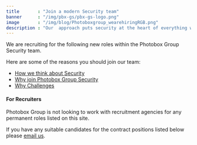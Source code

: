 ```yaml
---
title       : "Join a modern Security team"
banner      : "/img/pbx-gs/pbx-gs-logo.png"
image       : "/img/blog/Photoboxgroup_wearehiringRGB.png"
description : "Our  approach puts security at the heart of everything we do, from our architecture to our testing to our manufacturing. If this sounds like your kind of thing then get in touch, we’re hiring."
---
```


We are recruiting for the following new roles within the Photobox Group Security team.

Here are some of the reasons you should join our team:

* [How we think about Security](/blog/2017/12/17/how-we-think-about-security/)
* [Why join Photobox Group Security](/blog/2017/12/11/why-join-photobox-group-security/)
* [Why Challenges](/blog/2017/12/11/why-challenges/)

#### For Recruiters

Photobox Group is not looking to work with recruitment agencies for any permanent roles listed on this site.

If you have any suitable candidates for the contract positions listed below please [email us](mailto:project-cx@photobox.com).